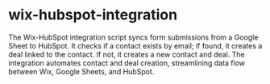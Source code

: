 # wix-hubspot-integration
The Wix-HubSpot integration script syncs form submissions from a Google Sheet to HubSpot. It checks if a contact exists by email; if found, it creates a deal linked to the contact. If not, it creates a new contact and deal. The integration automates contact and deal creation, streamlining data flow between Wix, Google Sheets, and HubSpot.

